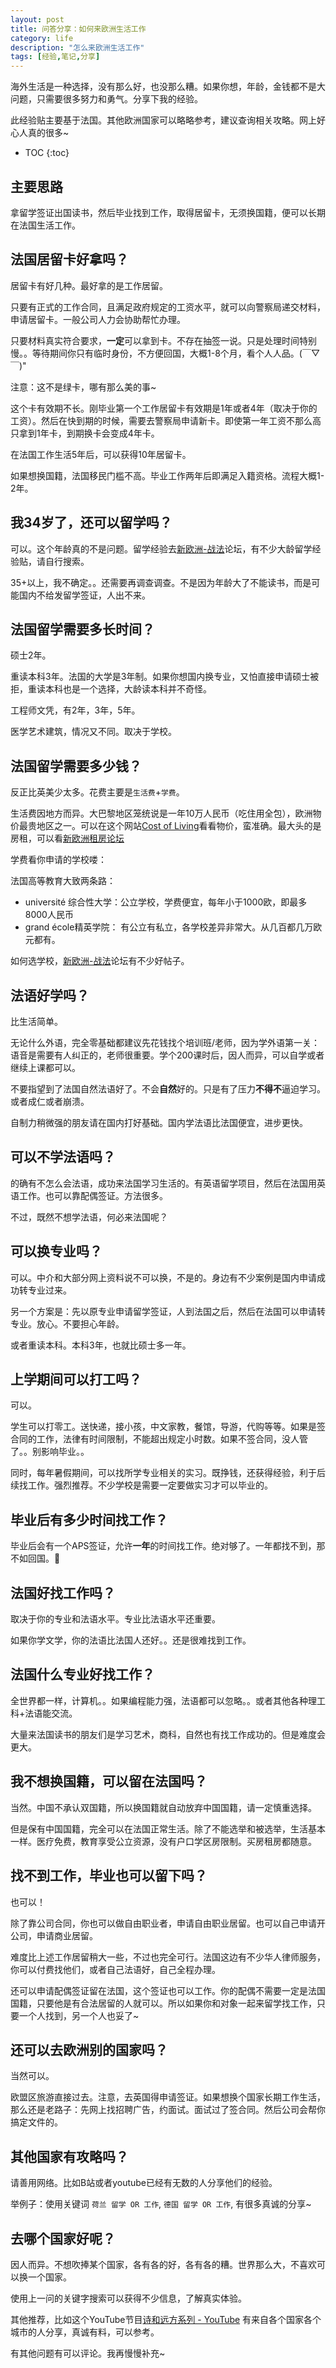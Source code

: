 ```yaml
---
layout: post
title: 问答分享：如何来欧洲生活工作
category: life
description: "怎么来欧洲生活工作"
tags: [经验,笔记,分享]
---
```


海外生活是一种选择，没有那么好，也没那么糟。如果你想，年龄，金钱都不是大问题，只需要很多努力和勇气。分享下我的经验。

此经验贴主要基于法国。其他欧洲国家可以略略参考，建议查询相关攻略。网上好心人真的很多~

* TOC
{:toc}

## 主要思路

拿留学签证出国读书，然后毕业找到工作，取得居留卡，无须换国籍，便可以长期在法国生活工作。

## 法国居留卡好拿吗？

居留卡有好几种。最好拿的是工作居留。

只要有正式的工作合同，且满足政府规定的工资水平，就可以向警察局递交材料，申请居留卡。一般公司人力会协助帮忙办理。

只要材料真实符合要求，**一定**可以拿到卡。不存在抽签一说。只是处理时间特别慢。。等待期间你只有临时身份，不方便回国，大概1-8个月，看个人人品。(￣▽￣)"

注意：这不是绿卡，哪有那么美的事~ 

这个卡有效期不长。刚毕业第一个工作居留卡有效期是1年或者4年（取决于你的工资）。然后在快到期的时候，需要去警察局申请新卡。即使第一年工资不那么高只拿到1年卡，到期换卡会变成4年卡。

在法国工作生活5年后，可以获得10年居留卡。

如果想换国籍，法国移民门槛不高。毕业工作两年后即满足入籍资格。流程大概1-2年。

## 我34岁了，还可以留学吗？

可以。这个年龄真的不是问题。留学经验去[新欧洲-战法](http://bbs.xineurope.com/forum-11-1.html)论坛，有不少大龄留学经验贴，请自行搜索。

35+以上，我不确定。。还需要再调查调查。不是因为年龄大了不能读书，而是可能国内不给发留学签证，人出不来。

## 法国留学需要多长时间？

硕士2年。

重读本科3年。法国的大学是3年制。如果你想国内换专业，又怕直接申请硕士被拒，重读本科也是一个选择，大龄读本科并不奇怪。

工程师文凭，有2年，3年，5年。

医学艺术建筑，情况又不同。取决于学校。

## 法国留学需要多少钱？

反正比英美少太多。花费主要是`生活费`+`学费`。

生活费因地方而异。大巴黎地区笼统说是一年10万人民币（吃住用全包），欧洲物价最贵地区之一。可以在这个网站[Cost of Living](https://www.numbeo.com/cost-of-living/)看看物价，蛮准确。最大头的是房租，可以看[新欧洲租房论坛](https://buy.xineurope.com/forum-10-1.html)

学费看你申请的学校喽：

法国高等教育大致两条路：

- université 综合性大学：公立学校，学费便宜，每年小于1000欧，即最多8000人民币
- grand école精英学院： 有公立有私立，各学校差异非常大。从几百都几万欧元都有。

如何选学校，[新欧洲-战法](http://bbs.xineurope.com/forum-11-1.html)论坛有不少好帖子。

## 法语好学吗？

比生活简单。

无论什么外语，完全零基础都建议先花钱找个培训班/老师，因为学外语第一关：语音是需要有人纠正的，老师很重要。学个200课时后，因人而异，可以自学或者继续上课都可以。

不要指望到了法国自然法语好了。不会**自然**好的。只是有了压力**不得不**逼迫学习。或者成仁或者崩溃。

自制力稍微强的朋友请在国内打好基础。国内学法语比法国便宜，进步更快。

## 可以不学法语吗？

的确有不怎么会法语，成功来法国学习生活的。有英语留学项目，然后在法国用英语工作。也可以靠配偶签证。方法很多。

不过，既然不想学法语，何必来法国呢？

## 可以换专业吗？

可以。中介和大部分网上资料说不可以换，不是的。身边有不少案例是国内申请成功转专业过来。

另一个方案是：先以原专业申请留学签证，人到法国之后，然后在法国可以申请转专业。放心。不要担心年龄。

或者重读本科。本科3年，也就比硕士多一年。

## 上学期间可以打工吗？

可以。

学生可以打零工。送快递，接小孩，中文家教，餐馆，导游，代购等等。如果是签合同的工作，法律有时间限制，不能超出规定小时数。如果不签合同，没人管了。。别影响毕业。。

同时，每年暑假期间，可以找所学专业相关的实习。既挣钱，还获得经验，利于后续找工作。强烈推荐。不少学校是需要一定要做实习才可以毕业的。

## 毕业后有多少时间找工作？

毕业后会有一个APS签证，允许**一年**的时间找工作。绝对够了。一年都找不到，那不如回国。🤣

## 法国好找工作吗？

取决于你的专业和法语水平。专业比法语水平还重要。

如果你学文学，你的法语比法国人还好。。还是很难找到工作。

## 法国什么专业好找工作？

全世界都一样，计算机。。如果编程能力强，法语都可以忽略。。或者其他各种理工科+法语能交流。

大量来法国读书的朋友们是学习艺术，商科，自然也有找工作成功的。但是难度会更大。

## 我不想换国籍，可以留在法国吗？

当然。中国不承认双国籍，所以换国籍就自动放弃中国国籍，请一定慎重选择。

但是保有中国国籍，完全可以在法国正常生活。除了不能选举和被选举，生活基本一样。医疗免费，教育享受公立资源，没有户口学区房限制。买房租房都随意。

## 找不到工作，毕业也可以留下吗？

也可以！

除了靠公司合同，你也可以做自由职业者，申请自由职业居留。也可以自己申请开公司，申请商业居留。

难度比上述工作居留稍大一些，不过也完全可行。法国这边有不少华人律师服务，你可以付费找他们，或者自己法语好，自己全程办理。

还可以申请配偶签证留在法国，这个签证也可以工作。你的配偶不需要一定是法国国籍，只要他是有合法居留的人就可以。所以如果你和对象一起来留学找工作，只要一个人找到，另一个人也妥了~ 

## 还可以去欧洲别的国家吗？

当然可以。

欧盟区旅游直接过去。注意，去英国得申请签证。如果想换个国家长期工作生活，那么还是老路子：先网上找招聘广告，约面试。面试过了签合同。然后公司会帮你搞定文件的。

## 其他国家有攻略吗？

请善用网络。比如B站或者youtube已经有无数的人分享他们的经验。

举例子：使用关键词 `荷兰 留学 OR 工作`,  `德国 留学 OR 工作`,  有很多真诚的分享~

## 去哪个国家好呢？

因人而异。不想吹捧某个国家，各有各的好，各有各的糟。世界那么大，不喜欢可以换一个国家。

使用上一问的关键字搜索可以获得不少信息，了解真实体验。

其他推荐，比如这个YouTube节目[诗和远方系列 - YouTube](https://www.youtube.com/watch?v=V2YZFMY07Yg&list=PL2d4Oja4NbbqX_UNpMWlxxc4mXwosPbgg) 有来自各个国家各个城市的人分享，真诚有料，可以参考。

有其他问题有可以评论。我再慢慢补充~



